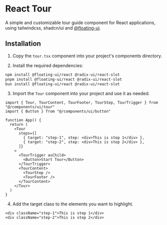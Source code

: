 # React Tour

A simple and customizable tour guide component for React applications, using tailwindcss, shadcn/ui and [@floating-ui](https://floating-ui.com/).

## Installation

1. Copy the `tour.tsx` component into your project's components directory.

2. Install the required dependencies:

```bash
npm install @floating-ui/react @radix-ui/react-slot
pnpm install @floating-ui/react @radix-ui/react-slot
bun install @floating-ui/react @radix-ui/react-slot
```

3. Import the `Tour` component into your project and use it as needed.

```tsx
import { Tour, TourContent, TourFooter, TourStep, TourTrigger } from "@/components/ui/tour"
import { Button } from "@/components/ui/button"

function App() {
  return (
    <Tour
      steps={[
        { target: "step-1", step: <div>This is step 1</div> },
        { target: "step-2", step: <div>This is step 2</div> },
      ]}
    >
      <TourTrigger asChild>
        <Button>Start Tour</Button>
      </TourTrigger>
      <TourContent>
        <TourStep />
        <TourFooter />
      </TourContent>
    </Tour>
  )
}
```

4. Add the target class to the elements you want to highlight.

```tsx
<div className="step-1">This is step 1</div>
<div className="step-2">This is step 2</div>
```
